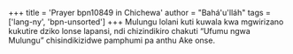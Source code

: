 +++
title = 'Prayer bpn10849 in Chichewa'
author = "Bahá'u'lláh"
tags = ['lang-ny', 'bpn-unsorted']
+++
Mulungu lolani kuti kuwala kwa mgwirizano kukutire dziko lonse lapansi, ndi chizindikiro chakuti “Ufumu ngwa Mulungu” chisindikizidwe pamphumi pa anthu Ake onse.
